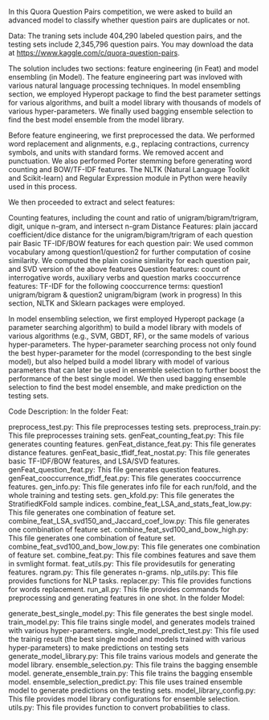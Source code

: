 In this Quora Question Pairs competition, we were asked to build an advanced model to classify whether question pairs are duplicates or not.

Data: The traning sets include 404,290 labeled question pairs, and the testing sets include 2,345,796 question pairs. You may download the data at https://www.kaggle.com/c/quora-question-pairs.

The solution includes two sections: feature engineering (in Feat) and model ensembling (in Model). The feature engineering part was invloved with various natural language processing techniques. In model ensembling section, we employed Hyperopt package to find the best parameter settings for various algorithms, and built a model library with thousands of models of various hyper-parameters. We finally used bagging ensemble selection to find the best model ensemble from the model library.

Before feature engineering, we first preprocessed the data. We performed word replacement and alignments, e.g., replacing contractions, currency symbols, and units with standard forms. We removed accent and punctuation. We also performed Porter stemming before generating word counting and BOW/TF-IDF features. The NLTK (Natural Language Toolkit and Scikit-learn) and Regular Expression module in Python were heavily used in this process.

We then proceeded to extract and select features:

Counting features, including the count and ratio of unigram/bigram/trigram, digit, unique n-gram, and intersect n-gram
Distance Features: plain jaccard coefficient/dice distance for the unigram/bigram/trigram of each question pair
Basic TF-IDF/BOW features for each question pair: We used common vocabulary among question1/question2 for further computation of cosine similarity. We computed the plain cosine similarity for each question pair, and SVD version of the above features
Question features: count of interrogative words, auxiliary verbs and question marks
cooccurrence features: TF-IDF for the following cooccurrence terms: question1 unigram/bigram & question2 unigram/bigram (work in progress)
In this section, NLTK and Sklearn packages were employed.

In model ensembling selection, we first employed Hyperopt package (a parameter searching algorithm) to build a model library with models of various algorithms (e.g., SVM, GBDT, RF), or the same models of various hyper-parameters. The hyper-parameter searching process not only found the best hyper-parameter for the model (corresponding to the best single model), but also helped build a model library with model of various parameters that can later be used in ensemble selection to further boost the performance of the best single model. We then used bagging ensemble selection to find the best model ensemble, and make prediction on the testing sets.

Code Description: In the folder Feat:

preprocess_test.py: This file preprocesses testing sets.
preprocess_train.py: This file preprocesses training sets.
genFeat_counting_feat.py: This file generates counting features.
genFeat_distance_feat.py: This file generates distance features.
genFeat_basic_tfidf_feat_nostat.py: This file generates basic TF-IDF/BOW features, and LSA/SVD features.
genFeat_question_feat.py: This file generates question features.
genFeat_cooccurrence_tfidf_feat.py: This file generates cooccurrence features.
gen_info.py: This file generates info file for each run/fold, and the whole training and testing sets.
gen_kfold.py: This file generates the StratifiedKFold sample indices.
combine_feat_LSA_and_stats_feat_low.py: This file generates one combination of feature set.
combine_feat_LSA_svd150_and_Jaccard_coef_low.py: This file generates one combination of feature set.
combine_feat_svd100_and_bow_high.py: This file generates one combination of feature set.
combine_feat_svd100_and_bow_low.py: This file generates one combination of feature set.
combine_feat.py: This file combines features and save them in svmlight format.
feat_utils.py: This file providesutils for generating features.
ngram.py: This file generates n-grams.
nlp_utils.py: This file provides functions for NLP tasks.
replacer.py: This file provides functions for words replacement.
run_all.py: This file provides commands for preprocessing and generating features in one shot.
In the folder Model:

generate_best_single_model.py: This file generates the best single model.
train_model.py: This file trains single model, and generates models trained with various hyper-parameters.
single_model_predict_test.py: This file used the trainig result (the best single model and models trained with various hyper-parameters) to make predictions on testing sets
generate_model_library.py: This file trains various models and generate the model library.
ensemble_selection.py: This file trains the bagging ensemble model.
generate_ensemble_train.py: This file trains the bagging ensemble model.
ensemble_selection_predict.py: This file uses trained ensemble model to generate predictions on the testing sets.
model_library_config.py: This file provides model library configurations for ensemble selection.
utils.py: This file provides function to convert probabilities to class.
